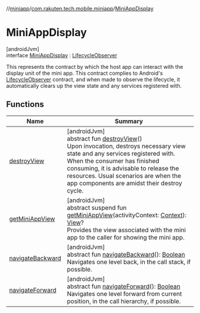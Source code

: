 //[miniapp](../../../index.md)/[com.rakuten.tech.mobile.miniapp](../index.md)/[MiniAppDisplay](index.md)

# MiniAppDisplay

[androidJvm]\
interface [MiniAppDisplay](index.md) : [LifecycleObserver](https://developer.android.com/reference/kotlin/androidx/lifecycle/LifecycleObserver.html)

This represents the contract by which the host app can interact with the display unit of the mini app. This contract complies to Android's [LifecycleObserver](https://developer.android.com/reference/kotlin/androidx/lifecycle/LifecycleObserver.html) contract, and when made to observe the lifecycle, it automatically clears up the view state and any services registered with.

## Functions

| Name | Summary |
|---|---|
| [destroyView](destroy-view.md) | [androidJvm]<br>abstract fun [destroyView](destroy-view.md)()<br>Upon invocation, destroys necessary view state and any services registered with. When the consumer has finished consuming, it is advisable to release the resources. Usual scenarios are when the app components are amidst their destroy cycle. |
| [getMiniAppView](get-mini-app-view.md) | [androidJvm]<br>abstract suspend fun [getMiniAppView](get-mini-app-view.md)(activityContext: [Context](https://developer.android.com/reference/kotlin/android/content/Context.html)): [View](https://developer.android.com/reference/kotlin/android/view/View.html)?<br>Provides the view associated with the mini app to the caller for showing the mini app. |
| [navigateBackward](navigate-backward.md) | [androidJvm]<br>abstract fun [navigateBackward](navigate-backward.md)(): [Boolean](https://kotlinlang.org/api/latest/jvm/stdlib/kotlin/-boolean/index.html)<br>Navigates one level back, in the call stack, if possible. |
| [navigateForward](navigate-forward.md) | [androidJvm]<br>abstract fun [navigateForward](navigate-forward.md)(): [Boolean](https://kotlinlang.org/api/latest/jvm/stdlib/kotlin/-boolean/index.html)<br>Navigates one level forward from current position, in the call hierarchy, if possible. |
